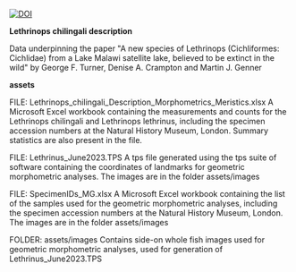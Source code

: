 [![DOI](https://zenodo.org/badge/613047244.svg)](https://zenodo.org/badge/latestdoi/613047244)

**Lethrinops chilingali description**

Data underpinning the paper "A new species of Lethrinops (Cichliformes: Cichlidae) from a Lake Malawi satellite lake, believed to be extinct in the wild" by George F. Turner, Denise A. Crampton and Martin J. Genner

**assets**

FILE: Lethrinops_chilingali_Description_Morphometrics_Meristics.xlsx 
A Microsoft Excel workbook containing the measurements and counts for the Lethrinops chilingali and Lethrinops lethrinus, including the specimen accession numbers at the Natural History Museum, London. Summary statistics are also present in the file. 

FILE: Lethrinus_June2023.TPS
A tps file generated using the tps suite of software containing the coordinates of landmarks for geometric morphometric analyses. The images are in the folder assets/images

FILE: SpecimenIDs_MG.xlsx
A Microsoft Excel workbook containing the list of the samples used for the geometric morphometric analyses, including the specimen accession numbers at the Natural History Museum, London. The images are in the folder assets/images

FOLDER: assets/images
Contains side-on whole fish images used for geometric morphometric analyses, used for generation of Lethrinus_June2023.TPS
